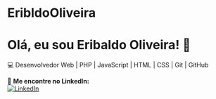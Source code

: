 # EribldoOliveira

# Olá, eu sou Eribaldo Oliveira! 👋  

💻 Desenvolvedor Web | PHP | JavaScript | HTML | CSS | Git | GitHub  

🔗 **Me encontre no LinkedIn:**  
[![LinkedIn](https://img.shields.io/badge/LinkedIn-0077B5?style=flat&logo=linkedin&logoColor=white)](https://www.linkedin.com/in/eribaldo-oliveira/)
